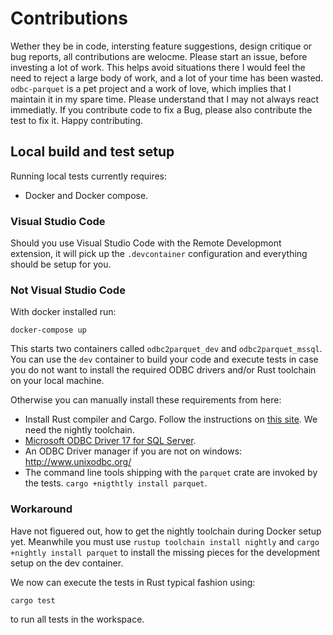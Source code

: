 # Contributions

Wether they be in code, intersting feature suggestions, design critique or bug reports, all contributions are welocme. Please start an issue, before investing a lot of work. This helps avoid situations there I would feel the need to reject a large body of work, and a lot of your time has been wasted. `odbc-parquet` is a pet project and a work of love, which implies that I maintain it in my spare time. Please understand that I may not always react immediatly. If you contribute code to fix a Bug, please also contribute the test to fix it. Happy contributing.

## Local build and test setup

Running local tests currently requires:

* Docker and Docker compose.

### Visual Studio Code

Should you use Visual Studio Code with the Remote Developmont extension, it will pick up the `.devcontainer` configuration and everything should be setup for you.

### Not Visual Studio Code

With docker installed run:

```shell
docker-compose up
```

This starts two containers called `odbc2parquet_dev` and `odbc2parquet_mssql`. You can use the `dev` container to build your code and execute tests in case you do not want to install the required ODBC drivers and/or Rust toolchain on your local machine.

Otherwise you can manually install these requirements from here:

* Install Rust compiler and Cargo. Follow the instructions on [this site](https://www.rust-lang.org/en-US/install.html). We need the nightly toolchain.
* [Microsoft ODBC Driver 17 for SQL Server](https://docs.microsoft.com/en-us/sql/connect/odbc/download-odbc-driver-for-sql-server?view=sql-server-ver15).
* An ODBC Driver manager if you are not on windows: http://www.unixodbc.org/
* The command line tools shipping with the `parquet` crate are invoked by the tests. `cargo +nigthtly install parquet`.

### Workaround

Have not figuered out, how to get the nightly toolchain during Docker setup yet. Meanwhile you must use `rustup toolchain install nightly` and `cargo +nightly install parquet` to install the missing pieces for the development setup on the dev container.


We now can execute the tests in Rust typical fashion using:

```
cargo test
```

to run all tests in the workspace.